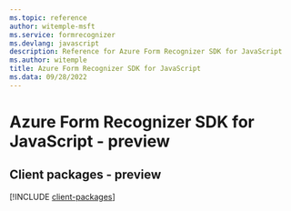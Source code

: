 ```yaml
---
ms.topic: reference
author: witemple-msft
ms.service: formrecognizer
ms.devlang: javascript
description: Reference for Azure Form Recognizer SDK for JavaScript
ms.author: witemple
title: Azure Form Recognizer SDK for JavaScript
ms.data: 09/28/2022
---
```

# Azure Form Recognizer SDK for JavaScript - preview

## Client packages - preview
[!INCLUDE [client-packages](form-recognizer-client-index.md)]